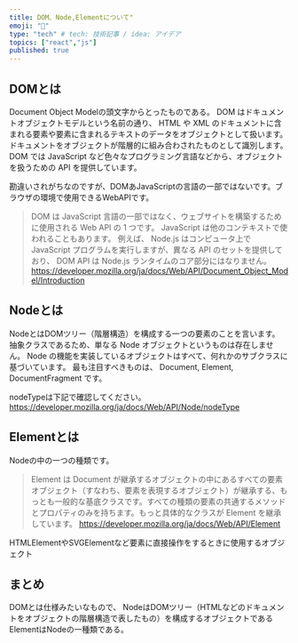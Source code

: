 ```yaml
---
title: DOM、Node,Elementについて"
emoji: "🤖"
type: "tech" # tech: 技術記事 / idea: アイデア
topics: ["react","js"]
published: true
---
```


## DOMとは
Document Object Modelの頭文字からとったものである。
DOM はドキュメントオブジェクトモデルという名前の通り、 HTML や XML のドキュメントに含まれる要素や要素に含まれるテキストのデータをオブジェクトとして扱います。
ドキュメントをオブジェクトが階層的に組み合わされたものとして識別します。
DOM では JavaScript など色々なプログラミング言語などから、オブジェクトを扱うための API を提供しています。

勘違いされがちなのですが、DOMあJavaScriptの言語の一部ではないです。ブラウザの環境で使用できるWebAPIです。
>DOM は JavaScript 言語の一部ではなく、ウェブサイトを構築するために使用される Web API の 1 つです。 JavaScript は他のコンテキストで使われることもあります。 例えば、 Node.js はコンピュータ上で JavaScript プログラムを実行しますが、異なる API のセットを提供しており、 DOM API は Node.js ランタイムのコア部分にはなりません。
https://developer.mozilla.org/ja/docs/Web/API/Document_Object_Model/Introduction

## Nodeとは
NodeとはDOMツリー（階層構造）を構成する一つの要素のことを言います。
抽象クラスであるため、単なる Node オブジェクトというものは存在しません。
Node の機能を実装しているオブジェクトはすべて、何れかのサブクラスに基づいています。
最も注目すべきものは、 Document, Element, DocumentFragment です。

nodeTypeは下記で確認してください。
https://developer.mozilla.org/ja/docs/Web/API/Node/nodeType


## Elementとは
Nodeの中の一つの種類です。
>Element は Document が継承するオブジェクトの中にあるすべての要素オブジェクト（すなわち、要素を表現するオブジェクト）が継承する、もっとも一般的な基底クラスです。すべての種類の要素の共通するメソッドとプロパティのみを持ちます。もっと具体的なクラスが Element を継承しています。
https://developer.mozilla.org/ja/docs/Web/API/Element

HTMLElementやSVGElementなど要素に直接操作をするときに使用するオブジェクト

## まとめ
DOMとは仕様みたいなもので、
NodeはDOMツリー（HTMLなどのドキュメントをオブジェクトの階層構造で表したもの）を構成するオブジェクトである
ElementはNodeの一種類である。
